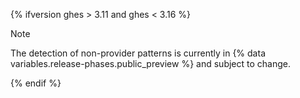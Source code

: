 {% ifversion ghes > 3.11 and ghes < 3.16 %}

> [!NOTE]
> The detection of non-provider patterns is currently in {% data variables.release-phases.public_preview %} and subject to change.

{% endif %}
